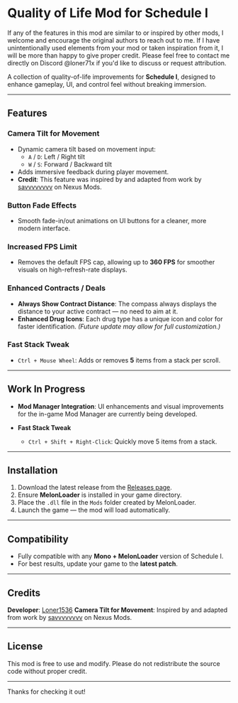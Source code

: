 # Quality of Life Mod for Schedule I

If any of the features in this mod are similar to or inspired by other mods, I welcome and encourage the original authors to reach out to me. If I have unintentionally used elements from your mod or taken inspiration from it, I will be more than happy to give proper credit. Please feel free to contact me directly on Discord @loner71x if you'd like to discuss or request attribution.

A collection of quality-of-life improvements for **Schedule I**, designed to enhance gameplay, UI, and control feel without breaking immersion.

---

## Features

### Camera Tilt for Movement
- Dynamic camera tilt based on movement input:
  - `A` / `D`: Left / Right tilt
  - `W` / `S`: Forward / Backward tilt
- Adds immersive feedback during player movement.
- **Credit**: This feature was inspired by and adapted from work by [savvvvvvvv](https://next.nexusmods.com/profile/savvvvvvvv?gameId=7381) on Nexus Mods.

### Button Fade Effects
- Smooth fade-in/out animations on UI buttons for a cleaner, more modern interface.

### Increased FPS Limit
- Removes the default FPS cap, allowing up to **360 FPS** for smoother visuals on high-refresh-rate displays.

### Enhanced Contracts / Deals
- **Always Show Contract Distance**: The compass always displays the distance to your active contract — no need to aim at it.
- **Enhanced Drug Icons**: Each drug type has a unique icon and color for faster identification.
  *(Future update may allow for full customization.)*

### Fast Stack Tweak
- `Ctrl + Mouse Wheel`: Adds or removes **5** items from a stack per scroll.

---

## Work In Progress

- **Mod Manager Integration**:
  UI enhancements and visual improvements for the in-game Mod Manager are currently being developed.

- **Fast Stack Tweak**
  - `Ctrl + Shift + Right-Click`: Quickly move 5 items from a stack.

---

## Installation

1. Download the latest release from the [Releases page](https://github.com/Loner1536/QualityOfLife/releases).
2. Ensure **MelonLoader** is installed in your game directory.
3. Place the `.dll` file in the `Mods` folder created by MelonLoader.
4. Launch the game — the mod will load automatically.

---

## Compatibility

- Fully compatible with any **Mono + MelonLoader** version of Schedule I.
- For best results, update your game to the **latest patch**.

---

## Credits

**Developer**: [Loner1536](https://github.com/Loner1536)
**Camera Tilt for Movement**: Inspired by and adapted from work by [savvvvvvvv](https://next.nexusmods.com/profile/savvvvvvvv?gameId=7381) on Nexus Mods.

---

## License

This mod is free to use and modify.
Please do not redistribute the source code without proper credit.

---

Thanks for checking it out!
